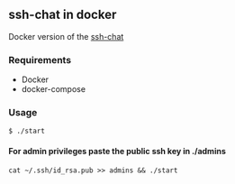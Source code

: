 ## ssh-chat in docker

Docker version of the [ssh-chat](https://github.com/shazow/ssh-chat)

### Requirements

- Docker
- docker-compose

### Usage

```shell
$ ./start
```

#### For admin privileges paste the public ssh key in ./admins

```shell
cat ~/.ssh/id_rsa.pub >> admins && ./start
```
